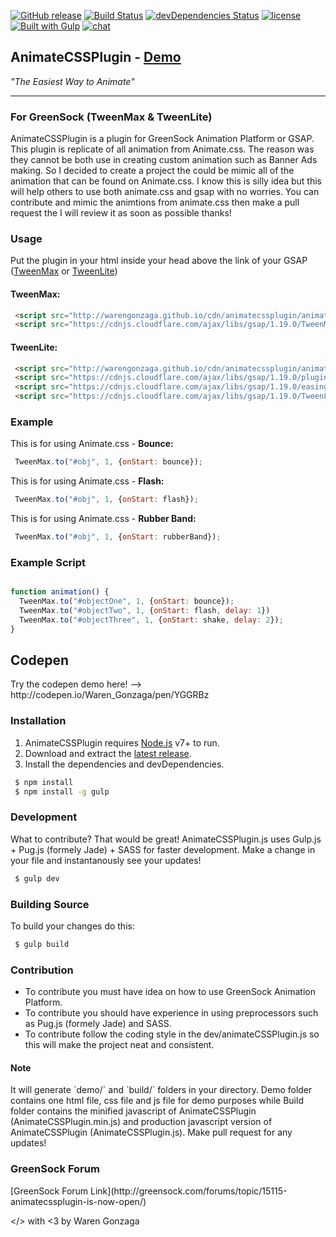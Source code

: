
[![GitHub release](https://img.shields.io/github/release/WarenGonzaga/AnimateCSSPlugin.svg)](https://github.com/WarenGonzaga/AnimateCSSPlugin/releases) [![Build Status](https://travis-ci.org/WarenGonzaga/AnimateCSSPlugin.svg?branch=master)](https://travis-ci.org/WarenGonzaga/AnimateCSSPlugin) [![devDependencies Status](https://david-dm.org/WarenGonzaga/AnimateCSSPlugin/dev-status.svg)](https://david-dm.org/WarenGonzaga/AnimateCSSPlugin?type=dev) [![license](https://img.shields.io/badge/license-MIT-blue.svg)](https://opensource.org/licenses/MIT) [![Built with Gulp](https://img.shields.io/badge/Built%20with-GULP-%23CF4646.svg)](http://gulpjs.com/) [![chat](https://img.shields.io/badge/chat-gitter-green.svg)](https://gitter.im/animatecssplugin/Lobby)

## AnimateCSSPlugin - [Demo](http://warengonzaga.github.io/sites/animatecssplugin.html) 
<i>"The Easiest Way to Animate"</i>
***

### For GreenSock (TweenMax & TweenLite) </h3>
<p> AnimateCSSPlugin is a plugin for GreenSock Animation Platform or GSAP. This plugin is replicate of all animation from Animate.css. The reason was they cannot be both use in creating custom animation such as Banner Ads making. So I decided to create a project the could be mimic all of the animation that can be found on Animate.css. I know this is silly idea but this will help others to use both animate.css and gsap with no worries. You can contribute and mimic the animtions from animate.css then make a pull request the I will review it as soon as possible thanks!

<h3> Usage </h3>
<p>Put the plugin in your html inside your head above the link of your GSAP (<u>TweenMax</u> or <u>TweenLite</u>)</p>

<h4> TweenMax: </h4>

```html
 <script src="http://warengonzaga.github.io/cdn/animatecssplugin/animateCSSPlugin.min.js"></script>
 <script src="https://cdnjs.cloudflare.com/ajax/libs/gsap/1.19.0/TweenMax.min.js"></script>
```

<h4> TweenLite: </h4>

```html
 <script src="http://warengonzaga.github.io/cdn/animatecssplugin/animateCSSPlugin.min.js"></script>
 <script src="https://cdnjs.cloudflare.com/ajax/libs/gsap/1.19.0/plugins/CSSPlugin.min.js"></script>
 <script src="https://cdnjs.cloudflare.com/ajax/libs/gsap/1.19.0/easing/EasePack.min.js"></script>
 <script src="https://cdnjs.cloudflare.com/ajax/libs/gsap/1.19.0/TweenLite.min.js"></script>
```

<h3> Example </h3>

<p>This is for using Animate.css - <b>Bounce:</b></p>

```javascript
 TweenMax.to("#obj", 1, {onStart: bounce});
```

<p>This is for using Animate.css - <b>Flash:</b></p>

```javascript
 TweenMax.to("#obj", 1, {onStart: flash});
```

<p>This is for using Animate.css - <b>Rubber Band:</b></p>

```javascript
 TweenMax.to("#obj", 1, {onStart: rubberBand});
```

<h3> Example Script </h3>

```javascript

function animation() {
  TweenMax.to("#objectOne", 1, {onStart: bounce});
  TweenMax.to("#objectTwo", 1, {onStart: flash, delay: 1})
  TweenMax.to("#objectThree", 1, {onStart: shake, delay: 2});
}

```

<h2> Codepen </h2>
Try the codepen demo here! --> http://codepen.io/Waren_Gonzaga/pen/YGGRBz

<h3> Installation </h3>

1. AnimateCSSPlugin requires [Node.js](https://nodejs.org/) v7+ to run.
2. Download and extract the [latest release](https://github.com/WarenGonzaga/AnimateCSSPlugin/releases).
3. Install the dependencies and devDependencies.

```sh
 $ npm install
 $ npm install -g gulp
```

<h3> Development </h3>
What to contribute? That would be great!
AnimateCSSPlugin.js uses Gulp.js + Pug.js (formely Jade) + SASS for faster development. Make a change in your file and instantanously see your updates!

```sh
 $ gulp dev
```

<h3> Building Source </h3>
To build your changes do this:

```sh
 $ gulp build
```

<h3> Contribution </h3>

* To contribute you must have idea on how to use GreenSock Animation Platform.
* To contribute you should have experience in using preprocessors such as Pug.js (formely Jade) and SASS.
* To contribute follow the coding style in the dev/animateCSSPlugin.js so this will make the project neat and consistent.

<h4>Note</h4>
It will generate `demo/` and `build/` folders in your directory. Demo folder contains one html file, css file and js file for demo purposes while Build folder contains the minified javascript of AnimateCSSPlugin (AnimateCSSPlugin.min.js) and production javascript version of AnimateCSSPlugin (AnimateCSSPlugin.js). Make pull request for any updates!

<h3> GreenSock Forum </h3>
[GreenSock Forum Link](http://greensock.com/forums/topic/15115-animatecssplugin-is-now-open/)

</> with <3 by Waren Gonzaga
